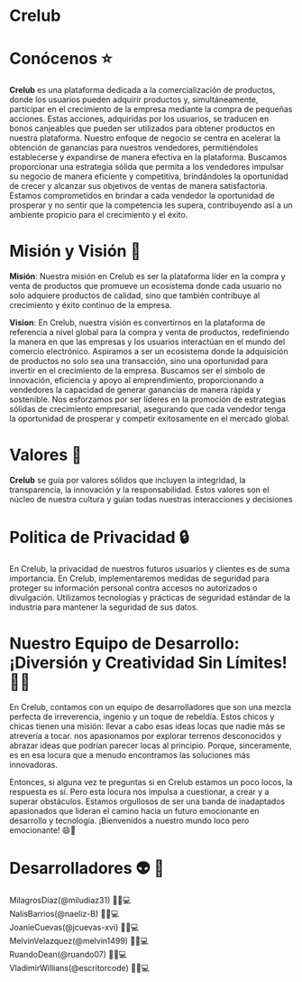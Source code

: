# Crelub 

# Conócenos ⭐

**Crelub** es una plataforma dedicada a la comercialización de productos, donde los usuarios pueden adquirir productos y, simultáneamente, participar en el crecimiento de la empresa mediante la compra de pequeñas acciones. Estas acciones, adquiridas por los usuarios, se traducen en bonos canjeables que pueden ser utilizados para obtener productos en nuestra plataforma. Nuestro enfoque de negocio se centra en acelerar la obtención de ganancias para nuestros vendedores, permitiéndoles establecerse y expandirse de manera efectiva en la plataforma. Buscamos proporcionar una estrategia sólida que permita a los vendedores impulsar su negocio de manera eficiente y competitiva, brindándoles la oportunidad de crecer y alcanzar sus objetivos de ventas de manera satisfactoria. Estamos comprometidos en brindar a cada vendedor la oportunidad de prosperar y no sentir que la competencia les supera, contribuyendo así a un ambiente propicio para el crecimiento y el éxito.

# Misión y Visión 🚀

**Misión**: Nuestra misión en Crelub es ser la plataforma líder en la compra y venta de productos que promueve un ecosistema donde cada usuario no solo adquiere productos de calidad, sino que también contribuye al crecimiento y éxito continuo de la empresa.

**Vision**: En Crelub, nuestra visión es convertirnos en la plataforma de referencia a nivel global para la compra y venta de productos, redefiniendo la manera en que las empresas y los usuarios interactúan en el mundo del comercio electrónico. Aspiramos a ser un ecosistema donde la adquisición de productos no solo sea una transacción, sino una oportunidad para invertir en el crecimiento de la empresa. Buscamos ser el símbolo de innovación, eficiencia y apoyo al emprendimiento, proporcionando a vendedores la capacidad de generar ganancias de manera rápida y sostenible. Nos esforzamos por ser líderes en la promoción de estrategias sólidas de crecimiento empresarial, asegurando que cada vendedor tenga la oportunidad de prosperar y competir exitosamente en el mercado global.

# Valores 🤝

**Crelub** se guía por valores sólidos que incluyen la integridad, la transparencia, la innovación y la responsabilidad. Estos valores son el núcleo de nuestra cultura y guían todas nuestras interacciones y decisiones

# Politica de Privacidad 🔒

En Crelub, la privacidad de nuestros futuros usuarios y clientes es de suma importancia. En Crelub, implementaremos medidas de seguridad para proteger su información personal contra accesos no autorizados o divulgación. Utilizamos tecnologías y prácticas de seguridad estándar de la industria para mantener la seguridad de sus datos.

# Nuestro Equipo de Desarrollo: ¡Diversión y Creatividad Sin Límites! 🤩📸

En Crelub, contamos con un equipo de desarrolladores que son una mezcla perfecta de irreverencia, ingenio y un toque de rebeldía. Estos chicos y chicas tienen una misión: llevar a cabo esas ideas locas que nadie más se atrevería a tocar. nos apasionamos por explorar terrenos desconocidos y abrazar ideas que podrían parecer locas al principio. Porque, sinceramente, es en esa locura que a menudo encontramos las soluciones más innovadoras.

Entonces, si alguna vez te preguntas si en Crelub estamos un poco locos, la respuesta es sí. Pero esta locura nos impulsa a cuestionar, a crear y a superar obstáculos. Estamos orgullosos de ser una banda de inadaptados apasionados que lideran el camino hacia un futuro emocionante en desarrollo y tecnología. ¡Bienvenidos a nuestro mundo loco pero emocionante! 😄🚀

# Desarrolladores 👽 🧠

MilagrosDíaz(@miludiaz31) 👩‍🚀💻 <br>
NalisBarrios(@naeliz-B) 👩‍🚀💻 <br>
JoanieCuevas(@jcuevas-xvi) 👩‍🚀💻 <br>
MelvinVelazquez(@melvin1499) 👨‍🚀💻 <br>
RuandoDean(@ruando07) 👨‍🚀💻 <br>
VladimirWillians(@escritorcode) 👨‍🚀💻
